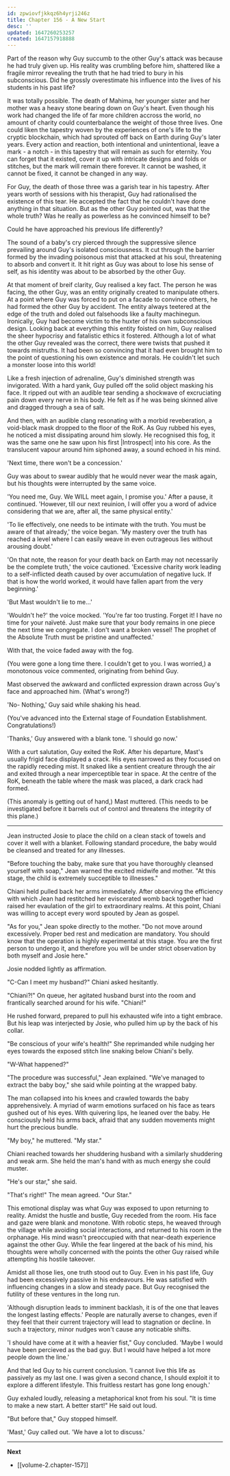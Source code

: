 ```yaml
---
id: zpwiovfjkkqz6h4yrji246z
title: Chapter 156 - A New Start
desc: ''
updated: 1647260253257
created: 1647157918888
---
```


Part of the reason why Guy succumb to the other Guy's attack was because he had truly given up. His reality was crumbling before him, shattered like a fragile mirror revealing the truth that he had tried to bury in his subconscious. Did he grossly overestimate his influence into the lives of his students in his past life?

It was totally possible. The death of Mahima, her younger sister and her mother was a heavy stone bearing down on Guy's heart. Even though his work had changed the life of far more children accross the world, no amount of charity could counterbalance the weight of those three lives. One could liken the tapestry woven by the experiences of one's life to the cryptic blockchain, which had sprouted off back on Earth during Guy's later years. Every action and reaction, both intentional and unintentional, leave a mark - a notch - in this tapestry that will remain as such for eternity. You can forget that it existed, cover it up with intricate designs and folds or stitches, but the mark will remain there forever. It cannot be washed, it cannot be fixed, it cannot be changed in any way.

For Guy, the death of those three was a garish tear in his tapestry. After years worth of sessions with his therapist, Guy had rationalised the existence of this tear. He accepted the fact that he couldn't have done anything in that situation. But as the other Guy pointed out, was that the whole truth? Was he really as powerless as he convinced himself to be?

Could he have approached his previous life differently?

The sound of a baby's cry pierced through the suppressive silence prevailing around Guy's isolated consciousness. It cut through the barrier formed by the invading poisonous mist that attacked at his soul, threatening to absorb and convert it. It hit right as Guy was about to lose his sense of self, as his identity was about to be absorbed by the other Guy.

At that moment of breif clarity, Guy realised a key fact. The person he was facing, the other Guy, was an entity originally created to manipulate others. At a point where Guy was forced to put on a facade to convince others, he had formed the other Guy by accident. The entity always teetered at the edge of the truth and doled out falsehoods like a faulty machinegun. Ironically, Guy had become victim to the huxter of his own subconscious design. Looking back at everything this entity foisted on him, Guy realised the sheer hypocrisy and fatalistic ethics it fostered. Although a lot of what the other Guy revealed was the correct, there were twists that pushed it towards mistruths. It had been so convincing that it had even brought him to the point of questioning his own existence and morals. He couldn't let such a monster loose into this world!

Like a fresh injection of adrenaline, Guy's diminished strength was invigorated. With a hard yank, Guy pulled off the solid object masking his face. It ripped out with an audible tear sending a shockwave of excruciating pain down every nerve in his body. He felt as if he was being skinned alive and dragged through a sea of salt.

And then, with an audible clang resonating with a morbid reveberation, a void-black mask dropped to the floor of the RoK. As Guy rubbed his eyes, he noticed a mist dissipating around him slowly. He recognised this fog, it was the same one he saw upon his first |Introspect| into his core. As the translucent vapour around him siphoned away, a sound echoed in his mind.

'Next time, there won't be a concession.'

Guy was about to swear audibly that he would never wear the mask again, but his thoughts were interrupted by the same voice.

'You need me, Guy. We WILL meet again, I promise you.' After a pause, it continued. 'However, till our next reuinion, I will offer you a word of advice considering that we are, after all, the same physical entity.'

'To lie effectively, one needs to be intimate with the truth. You must be aware of that already,' the voice began. 'My mastery over the truth has reached a level where I can easily weave in even outrageous lies without arousing doubt.'

'On that note, the reason for your death back on Earth may not necessarily be the complete truth,' the voice cautioned. 'Excessive charity work leading to a self-inflicted death caused by over accumulation of negative luck. If that is how the world worked, it would have fallen apart from the very beginning.'

'But Mast wouldn't lie to me...'

'Wouldn't he?' the voice mocked. 'You're far too trusting. Forget it! I have no time for your naïveté. Just make sure that your body remains in one piece the next time we congregate. I don't want a broken vessel! The prophet of the Absolute Truth must be pristine and unaffected.'

With that, the voice faded away with the fog.

(You were gone a long time there. I couldn't get to you. I was worried,) a monotonous voice commented, originating from behind Guy.

Mast observed the awkward and conflicted expression drawn across Guy's face and approached him. (What's wrong?)

'No- Nothing,' Guy said while shaking his head.

(You've advanced into the External stage of Foundation Establishment. Congratulations!)

'Thanks,' Guy answered with a blank tone. 'I should go now.'

With a curt salutation, Guy exited the RoK. After his departure, Mast's usually frigid face displayed a crack. His eyes narrowed as they focused on the rapidly receding mist. It snaked like a sentient creature through the air and exited through a near imperceptible tear in space. At the centre of the RoK, beneath the table where the mask was placed, a dark crack had formed.

(This anomaly is getting out of hand,) Mast muttered. (This needs to be investigated before it barrels out of control and threatens the integrity of this plane.)

____

Jean instructed Josie to place the child on a clean stack of towels and cover it well with a blanket. Following standard procedure, the baby would be cleansed and treated for any illnesses.

"Before touching the baby, make sure that you have thoroughly cleansed yourself with soap," Jean warned the excited midwife and mother. "At this stage, the child is extremely succeptible to illnesses."

Chiani held pulled back her arms immediately. After observing the efficiency with which Jean had restitched her eviscerated womb back together had raised her evaulation of the girl to extraordinary realms. At this point, Chiani was willing to accept every word spouted by Jean as gospel.

"As for you," Jean spoke directly to the mother. "Do not move around excessively. Proper bed rest and medication are mandatory. You should know that the operation is highly experimental at this stage. You are the first person to undergo it, and therefore you will be under strict observation by both myself and Josie here."

Josie nodded lightly as affirmation.

"C-Can I meet my husband?" Chiani asked hesitantly.

"Chiani?!" On queue, her agitated husband burst into the room and frantically searched around for his wife. "Chiani!"

He rushed forward, prepared to pull his exhausted wife into a tight embrace. But his leap was interjected by Josie, who pulled him up by the back of his collar.

"Be conscious of your wife's health!" She reprimanded while nudging her eyes towards the exposed stitch line snaking below Chiani's belly.

"W-What happened?"

"The procedure was successful," Jean explained. "We've managed to extract the baby boy," she said while pointing at the wrapped baby.

The man collapsed into his knees and crawled towards the baby apprehensively. A myriad of warm emotions surfaced on his face as tears gushed out of his eyes. With quivering lips, he leaned over the baby. He consciously held his arms back, afraid that any sudden movements might hurt the precious bundle.

"My boy," he muttered. "My star."

Chiani reached towards her shuddering husband with a similarly shuddering and weak arm. She held the man's hand with as much energy she could muster.

"He's our star," she said.

"That's right!" The mean agreed. "Our Star."

This emotional display was what Guy was exposed to upon returning to reality. Amidst the hustle and bustle, Guy receded from the room. His face and gaze were blank and monotone. With robotic steps, he weaved through the village while avoiding social interactions, and returned to his room in the orphanage. His mind wasn't preoccupied with that near-death experience against the other Guy. While the fear lingered at the back of his mind, his thoughts were wholly concerned with the points the other Guy raised while attempting his hostile takeover.

Amidst all those lies, one truth stood out to Guy. Even in his past life, Guy had been excessively passive in his endeavours. He was satisfied with influencing changes in a slow and steady pace. But Guy recognised the futility of these ventures in the long run.

'Although disruption leads to imminent backlash, it is of the one that leaves the longest lasting effects.' People are naturally averse to changes, even if they feel that their current trajectory will lead to stagnation or decline. In such a trajectory, minor nudges won't cause any noticable shifts.

'I should have come at it with a heavier fist," Guy concluded. 'Maybe I would have been percieved as the bad guy. But I would have helped a lot more people down the line.'

And that led Guy to his current conclusion. 'I cannot live this life as passively as my last one. I was given a second chance, I should exploit it to explore a different lifestyle. This fruitless restart has gone long enough.'

Guy exhaled loudly, releasing a metaphorical knot from his soul. "It is time to make a new start. A better start!" He said out loud.

"But before that," Guy stopped himself.

'Mast,' Guy called out. 'We have a lot to discuss.'

____

**Next**
* [[volume-2.chapter-157]]

